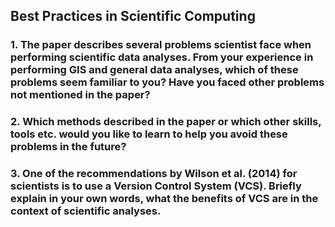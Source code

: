 ## Best Practices in Scientific Computing
### 1. The paper describes several problems scientist face when performing scientific data analyses. From your experience in performing GIS and general data analyses, which of these problems seem familiar to you? Have you faced other problems not mentioned in the paper?
### 2. Which methods described in the paper or which other skills, tools etc. would you like to learn to help you avoid these problems in the future?
### 3. One of the recommendations by Wilson et al. (2014) for scientists is to use a Version Control System (VCS). Briefly explain in your own words, what the benefits of VCS are in the context of scientific analyses.
